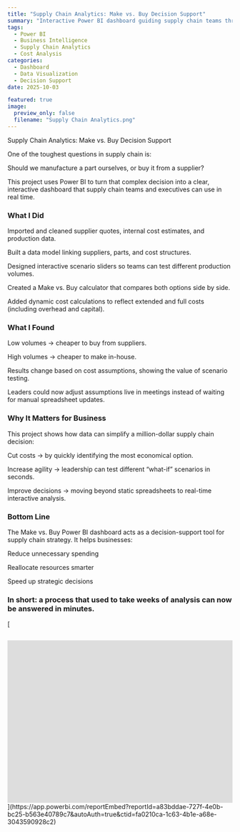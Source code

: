 ```yaml
---
title: "Supply Chain Analytics: Make vs. Buy Decision Support"
summary: "Interactive Power BI dashboard guiding supply chain teams through make-or-buy decisions with cost modeling, scenario analysis, and yield-adjusted supplier comparisons."
tags:
  - Power BI
  - Business Intelligence
  - Supply Chain Analytics
  - Cost Analysis
categories:
  - Dashboard
  - Data Visualization
  - Decision Support
date: 2025-10-03

featured: true
image:
  preview_only: false
  filename: "Supply Chain Analytics.png"
---
```

Supply Chain Analytics: Make vs. Buy Decision Support

One of the toughest questions in supply chain is:

Should we manufacture a part ourselves, or buy it from a supplier?

This project uses Power BI to turn that complex decision into a clear, interactive dashboard that supply chain teams and executives can use in real time.

### What I Did

Imported and cleaned supplier quotes, internal cost estimates, and production data.

Built a data model linking suppliers, parts, and cost structures.

Designed interactive scenario sliders so teams can test different production volumes.

Created a Make vs. Buy calculator that compares both options side by side.

Added dynamic cost calculations to reflect extended and full costs (including overhead and capital).

### What I Found

Low volumes → cheaper to buy from suppliers.

High volumes → cheaper to make in-house.

Results change based on cost assumptions, showing the value of scenario testing.

Leaders could now adjust assumptions live in meetings instead of waiting for manual spreadsheet updates.

### Why It Matters for Business

This project shows how data can simplify a million-dollar supply chain decision:

Cut costs → by quickly identifying the most economical option.

Increase agility → leadership can test different “what-if” scenarios in seconds.

Improve decisions → moving beyond static spreadsheets to real-time interactive analysis.

### Bottom Line

The Make vs. Buy Power BI dashboard acts as a decision-support tool for supply chain strategy.
It helps businesses:

Reduce unnecessary spending

Reallocate resources smarter

Speed up strategic decisions

### In short: a process that used to take weeks of analysis can now be answered in minutes.

[<div style="position: relative; width: 100%; padding-bottom: 75%; height: 0; overflow: hidden;">
  <iframe title="Supply Chain Analytics – Make vs. Buy Decision" width="1140" height="541.25" src="https://app.powerbi.com/reportEmbed?reportId=a83bddae-727f-4e0b-bc25-b563e40789c7&autoAuth=true&ctid=fa0210ca-1c63-4b1e-a68e-3043590928c2" frameborder="0" allowFullScreen="true"></iframe>
</div>](https://app.powerbi.com/reportEmbed?reportId=a83bddae-727f-4e0b-bc25-b563e40789c7&autoAuth=true&ctid=fa0210ca-1c63-4b1e-a68e-3043590928c2)
